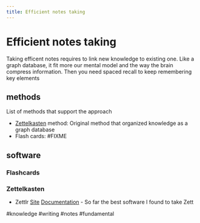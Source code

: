 ```yaml
---
title: Efficient notes taking
---
```


# Efficient notes taking

Taking efficent notes requires to link new knowledge to existing one. Like a graph database, it fit more our mental model and the way the brain compress information. Then you need spaced recall to keep remembering key elements

## methods

List of methods that support the approach

- [Zettelkasten](https://en.wikipedia.org/wiki/Zettelkasten) method: Original method that organized knowledge as a graph database
- Flash cards:  #FIXME

## software

### Flashcards

### Zettelkasten

- Zettlr [Site](https://www.zettlr.com/) [Documentation](https://docs.zettlr.com/en/) - So far the best software I found to take Zett

#knowledge #writing #notes #fundamental